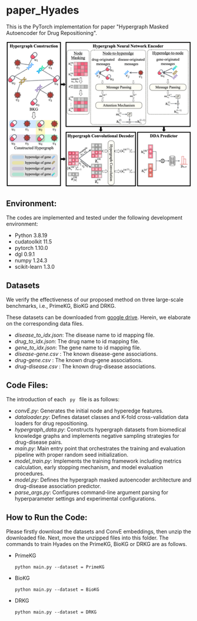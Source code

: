 # paper_Hyades
This is the PyTorch implementation for paper "Hypergraph Masked Autoencoder for Drug Repositioning".

<img src='model.png'>

## Environment:
The codes are implemented and tested under the following development environment:
-  Python 3.8.19
-  cudatoolkit 11.5
-  pytorch 1.10.0
-  dgl 0.9.1
-  numpy 1.24.3
-  scikit-learn 1.3.0

## Datasets
We verify the effectiveness of our proposed method on three large-scale benchmarks, i.e., PrimeKG, BioKG and DRKG.

These datasets can be downloaded from [google drive](https://drive.google.com/file/d/1UmLlARXBLf5aL8apf1-9j4wXUX5_jo5Y/view?usp=drive_link). Herein, we elaborate on the corresponding data files.
- <i>disease_to_idx.json</i>: The disease name to id mapping file.
- <i>drug_to_idx.json</i>: The drug name to id mapping file.
- <i>gene_to_idx.json</i>: The gene name to id mapping file.
- <i> disease-gene.csv </i>: The known disease-gene associations.
- <i> drug-gene.csv </i>: The known drug-gene associations.
- <i> drug-disease.csv </i>: The known drug-disease associations.

## Code Files:
The introduction of each <code> py </code> file is as follows:
- <i>convE.py</i>: Generates the initial node and hyperedge features.
- <i>dataloader.py</i>: Defines dataset classes and K-fold cross-validation data loaders for drug repositioning.
- <i>hypergraph_data.py</i>: Constructs hypergraph datasets from biomedical knowledge graphs and implements negative sampling strategies for drug-disease pairs.
- <i>main.py</i>: Main entry point that orchestrates the training and evaluation pipeline with proper random seed initialization.
- <i>model_train.py</i>: Implements the training framework including metrics calculation, early stopping mechanism, and model evaluation procedures.
- <i>model.py</i>: Defines the hypergraph masked autoencoder architecture and drug-disease association predictor.
- <i>parse_args.py</i>: Configures command-line argument parsing for hyperparameter settings and experimental configurations.

## How to Run the Code:
Please firstly download the datasets and ConvE embeddings, then unzip the downloaded file. Next, move the unzipped files into this folder. The commands to train Hyades on the PrimeKG, BioKG or DRKG are as follows.

<ul>
<li>PrimeKG<pre><code>python main.py --dataset = PrimeKG</code></pre>
</li>
<li>BioKG<pre><code>python main.py --dataset = BioKG</code></pre>
</li>
  <li>DRKG<pre><code>python main.py --dataset = DRKG</code></pre>
</li>
</ul>
</body></html>
